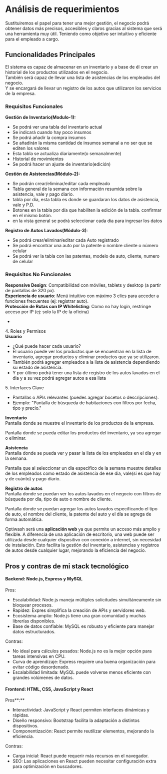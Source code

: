 # Análisis de requerimientos

Sustituiremos el papel para tener una mejor gestión, el negocio podrá obtener datos más precisos, accesibles y claros gracias al sistema que será una herramienta muy útil. Teniendo como objetivo ser intuitivo y eficiente para el empleado a cargo.

## Funcionalidades Principales

El sistema es capaz de almacenar en un inventario y a base de él crear un historial de los productos utilizados en el negocio.  
También será capaz de llevar una lista de asistencias de los empleados del negocio.  
Y se encargará de llevar un registro de los autos que utilizaron los servicios de la empresa.

### Requisitos Funcionales

**Gestión de Inventario(Modulo-1):**

* Se podrá ver una tabla del inventario actual  
* Se indicará cuando hay poco insumos  
* Se podrá añadir la compra insumos  
* Se añadirán la misma cantidad de insumos semanal a no ser que se editen los valores  
* Esta tabla se actualiza diariamente(o semanalmente)  
* Historial de movimientos  
* Se podrá hacer un ajuste de inventario(edición)

**Gestión de Asistencias(Módulo-2):**

* Se podrán crear/eliminar/editar cada empleado  
* Tabla general de la semana con información resumida sobre la asistencia, vale y pago diario.   
* tabla por día, esta tabla es donde se guardaran los datos de asistencia, vale y P.D.  
* Botones en la tabla por día que habiliten la edición de la tabla. confirmar en el mismo botón.  
* en la vista general se podrá seleccionar cada dia para ingresar los datos

**Registro de Autos Lavados(Módulo-3)**:

* Se podrá crear/eliminar/editar cada Auto registrado  
* Se podrá encontrar una auto por la patente o nombre cliente o número celular  
* Se podrá ver la tabla con las patentes, modelo de auto, cliente, numero de celular

### Requisitos No Funcionales 

**Responsive Design**: Compatibilidad con móviles, tablets y desktop (a partir de pantallas de 320 px).  
**Experiencia de usuario**: Menú intuitivo con máximo 3 clics para acceder a funciones frecuentes (ej: registrar auto).   
**Protección de Rutas con IP Whitelisting**:  Como no hay login, restringe acceso por IP (ej: solo la IP de la oficina)

* 

4\. Roles y Permisos  
**Usuario**

* ¿Qué puede hacer cada usuario?  
* El usuario puede ver los productos que se encuentran en la lista de inventario, agregar productos y eliminar productos que ya se utilizaron.  
* También podrá agregar empleados a la lista de asistencia dependiendo su estado de asistencia.  
* Y por último podrá tener una lista de registro de los autos lavados en el dia y a su vez podrá agregar autos a esa lista


5\. Interfaces Clave

* Pantallas o APIs relevantes (puedes agregar bocetos o descripciones).  
* Ejemplo: "Pantalla de búsqueda de habitaciones con filtros por fecha, tipo y precio."

	  
**Inventario**  
Pantalla donde se muestre el inventario de los productos de la empresa.  
	  
Pantalla donde se pueda editar los productos del inventario, ya sea agregar o eliminar.

**Asistencia**  
Pantalla donde se pueda ver y pasar la lista de los empleados en el día y en la semana.

Pantalla que al seleccionar un dia especifico de la semana muestre detalles de los empleados como estado de asistencia de ese dia, vale(si es que hay y de cuánto) y pago diario.

**Registro de autos**  
Pantalla donde se puedan ver los autos lavados en el negocio con filtros de búsqueda por día, tipo de auto o nombre de cliente.

Pantalla donde se puedan agregar los autos lavados especificando el tipo de auto, el nombre del cliente, la patente del auto y el día se agrega de forma automática.

Optiwash será una **aplicación web** ya que permite un acceso más amplio y flexible. A diferencia de una aplicación de escritorio, una web puede ser utilizada desde cualquier dispositivo con conexión a internet, sin necesidad de instalación. Esto facilita la gestión del inventario, asistencias y registros de autos desde cualquier lugar, mejorando la eficiencia del negocio.

## Pros y contras de mi stack tecnológico

#### **Backend: Node.js, Express y MySQL**

Pros:

* Escalabilidad: Node.js maneja múltiples solicitudes simultáneamente sin bloquear procesos.  
* Rapidez: Expres simplifica la creación de APIs y servidores web.  
* Ecosistema amplio: Node.js tiene una gran comunidad y muchas librerías disponibles.  
* Base de datos confiable: MySQL es robusto y eficiente para manejar datos estructurados.

Contras:

* No ideal para cálculos pesados: Node.js no es la mejor opción para tareas intensivas en CPU.  
* Curva de aprendizaje: Express requiere una buena organización para evitar código desordenado.  
* Escalabilidad limitada: MySQL puede volverse menos eficiente con grandes volúmenes de datos.

#### **Frontend: HTML, CSS, JavaScript y React**

Pros**:**

* **I**nteractividad: JavaScript y React permiten interfaces dinámicas y rápidas.  
* Diseño responsivo: Bootstrap facilita la adaptación a distintos dispositivos.  
* Componentización: React permite reutilizar elementos, mejorando la eficiencia.

Contras:

* Carga inicial: React puede requerir más recursos en el navegador.  
* SEO: Las aplicaciones en React pueden necesitar configuración extra para optimización en buscadores.

